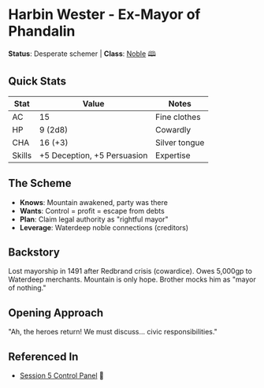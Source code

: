 # Harbin Wester - Ex-Mayor of Phandalin
**Status**: Desperate schemer | **Class**: [Noble](https://www.dndbeyond.com/monsters/16996-noble) 🕮

## Quick Stats
| Stat | Value | Notes |
|------|-------|-------|
| AC | 15 | Fine clothes |
| HP | 9 (2d8) | Cowardly |
| CHA | 16 (+3) | Silver tongue |
| Skills | +5 Deception, +5 Persuasion | Expertise |

## The Scheme
- **Knows**: Mountain awakened, party was there
- **Wants**: Control = profit = escape from debts
- **Plan**: Claim legal authority as "rightful mayor"
- **Leverage**: Waterdeep noble connections (creditors)

## Backstory
Lost mayorship in 1491 after Redbrand crisis (cowardice).
Owes 5,000gp to Waterdeep merchants. Mountain is only hope.
Brother mocks him as "mayor of nothing."

## Opening Approach
"Ah, the heroes return! We must discuss... civic responsibilities."

## Referenced In
- [Session 5 Control Panel](../../../../notes/session-5/00-INDEX.md) 📍